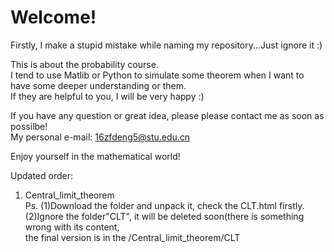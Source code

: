 # Welcome!  
  
Firstly, I make a stupid mistake while naming my repository...Just ignore it :)  
  
This is about the probability course.  
I tend to use Matlib or Python to simulate some theorem when I want to have some deeper understanding or them.  
If they are helpful to you, I will be very happy :)  
  
If you have any question or great idea, please please contact me as soon as possilbe!  
My personal e-mail: 16zfdeng5@stu.edu.cn  
  
Enjoy yourself in the mathematical world!

Updated order:  
1. Central_limit_theorem  
Ps. (1)Download the folder and unpack it, check the CLT.html firstly.  
    (2)Ignore the folder"CLT", it will be deleted soon(there is something wrong with its content,  
       the final version is in the /Central_limit_theorem/CLT
